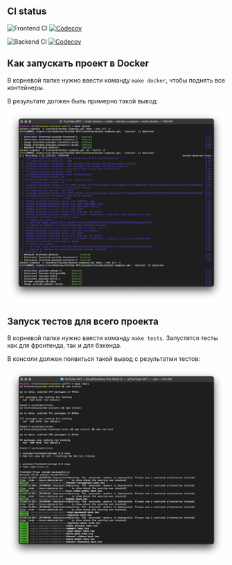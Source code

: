 ## CI status
![Frontend CI](https://github.com/a1unade/YouTube.NET/actions/workflows/frontend-ci.yml/badge.svg)
[![Codecov](https://codecov.io/gh/a1unade/YouTube.NET/branch/main/graph/badge.svg?flag=frontend)](https://codecov.io/gh/a1unade/YouTube.NET)

![Backend CI](https://github.com/a1unade/YouTube.NET/actions/workflows/backend-ci.yml/badge.svg)
[![Codecov](https://codecov.io/gh/a1unade/YouTube.NET/branch/main/graph/badge.svg?flag=backend)](https://codecov.io/gh/a1unade/YouTube.NET)

## Как запускать проект в Docker

В корневой папке нужно ввести команду ```make docker```, чтобы поднять все контейнеры.

В результате должен быть примерно такой вывод: 

<img src="./materials//7.png">

## Запуск тестов для всего проекта

В корневой папке нужно ввести команду ```make tests```. Запустятся тесты как для фронтенда, так и для бэкенда.

В консоли должен появиться такой вывод с результатми тестов:

<img src="./materials//8.png">